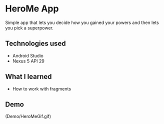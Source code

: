 # HeroMe App

Simple app that lets you decide how you gained your powers and then lets you pick a superpower.

## Technologies used

 - Android Studio
 - Nexus 5 API 29

## What I learned

 - How to work with fragments

## Demo

(Demo/HeroMeGif.gif)

